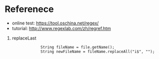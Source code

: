 # Referenece
+ online test: https://tool.oschina.net/regex/
+ tutorial: http://www.regexlab.com/zh/regref.htm

1. replaceLast
```
                String fileName = file.getName();
                String newFileName = fileName.replaceAll("i$", "");
```

